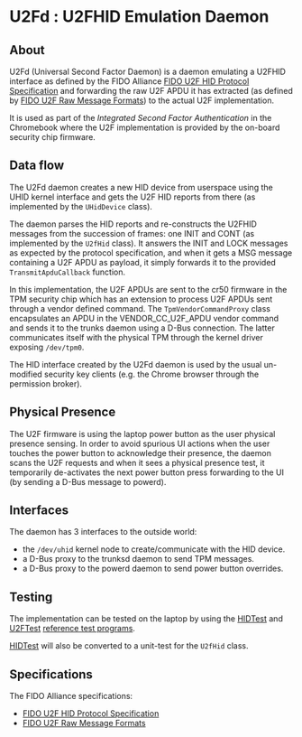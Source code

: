 # U2Fd : U2FHID Emulation Daemon

## About

U2Fd (Universal Second Factor Daemon) is a daemon emulating a U2FHID interface
as defined by the FIDO Alliance [FIDO U2F HID Protocol Specification] and
forwarding the raw U2F APDU it has extracted (as defined by
[FIDO U2F Raw Message Formats]) to the actual U2F implementation.

It is used as part of the _Integrated_ _Second_ _Factor_ _Authentication_ in the
Chromebook where the U2F implementation is provided by the on-board security
chip firmware.

## Data flow

The U2Fd daemon creates a new HID device from userspace using the UHID kernel
interface and gets the U2F HID reports from there (as implemented by the
`UHidDevice` class).

The daemon parses the HID reports and re-constructs the U2FHID messages from the
succession of frames: one INIT and CONT (as implemented by the `U2fHid` class).
It answers the INIT and LOCK messages as expected by the protocol specification,
and when it gets a MSG message containing a U2F APDU as payload, it simply
forwards it to the provided `TransmitApduCallback` function.

In this implementation, the U2F APDUs are sent to the cr50 firmware in the TPM
security chip which has an extension to process U2F APDUs sent through a vendor
defined command.
The `TpmVendorCommandProxy` class encapsulates an APDU in the VENDOR_CC_U2F_APDU
vendor command and sends it to the trunks daemon using a D-Bus connection.
The latter communicates itself with the physical TPM through the kernel driver
exposing `/dev/tpm0`.

The HID interface created by the U2Fd daemon is used by the usual un-modified
security key clients (e.g. the Chrome browser through the permission broker).

## Physical Presence

The U2F firmware is using the laptop power button as the user physical presence
sensing.
In order to avoid spurious UI actions when the user touches the power button to
acknowledge their presence, the daemon scans the U2F requests and when it sees a
physical presence test, it temporarily de-activates the next power button press
forwarding to the UI (by sending a D-Bus message to powerd).

## Interfaces

The daemon has 3 interfaces to the outside world:

-   the `/dev/uhid` kernel node to create/communicate with the HID device.
-   a D-Bus proxy to the trunksd daemon to send TPM messages.
-   a D-Bus proxy to the powerd daemon to send power button
    overrides.

## Testing

The implementation can be tested on the laptop by using the [HIDTest] and
[U2FTest] [reference test programs].

[HIDTest] will also be converted to a unit-test for the `U2fHid` class.

## Specifications

The FIDO Alliance specifications:

-   [FIDO U2F HID Protocol Specification]
-   [FIDO U2F Raw Message Formats]

[FIDO U2F HID Protocol Specification]: https://fidoalliance.org/specs/fido-u2f-v1.1-id-20160915/fido-u2f-hid-protocol-v1.1-id-20160915.html
[FIDO U2F Raw Message Formats]: https://fidoalliance.org/specs/fido-u2f-v1.1-id-20160915/fido-u2f-raw-message-formats-v1.1-id-20160915.html
[reference test programs]: https://github.com/fido-alliance/google-u2f-ref-code/blob/master/u2f-tests/
[HIDTest]: https://github.com/fido-alliance/google-u2f-ref-code/blob/master/u2f-tests/HID/HIDTest.cc
[U2FTest]: https://github.com/fido-alliance/google-u2f-ref-code/blob/master/u2f-tests/HID/U2FTest.cc
